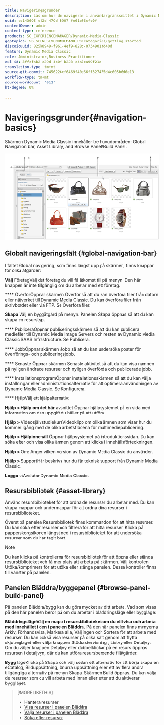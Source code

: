 ```yaml
---
title: Navigeringsgrunder
description: Läs om hur du navigerar i användargränssnittet i Dynamic Media Classic.
uuid: ee143695-e42d-479d-b907-fe61ef6cfc0f
contentOwner: admin
content-type: reference
products: SG_EXPERIENCEMANAGER/Dynamic-Media-Classic
geptopics: SG_SCENESEVENONDEMAND_PK/categories/getting_started
discoiquuid: 825b8949-f961-4ef9-828c-07349013d40d
feature: Dynamic Media Classic
role: Administrator,Business Practitioner
exl-id: 3ffcfab2-c29d-4b0f-b223-c4a5ca99f21a
translation-type: tm+mt
source-git-commit: 7456226cf6469f40e66ff327475d4c605b6d6e13
workflow-type: tm+mt
source-wordcount: '612'
ht-degree: 0%

---
```


# Navigeringsgrunder{#navigation-basics}

Skärmen Dynamic Media Classic innehåller tre huvudområden: Global Navigation bar, Asset Library, and Browse Panel/Build Panel.

![Navigeringsgrunder](/help/assets/gs_navigation_basics_popup_popup.png)

## Globalt navigeringsfält {#global-navigation-bar}

I fältet Global navigering, som finns längst upp på skärmen, finns knappar för olika åtgärder:

**Välj** FöretagVälj det företag du vill få åtkomst till på menyn. Den här knappen är inte tillgänglig om du arbetar med ett företag.

**** ÖverförÖppnar skärmen Överför så att du kan överföra filer från datorn eller nätverket till Dynamic Media Classic. Du kan överföra filer från skrivbordet eller via FTP. Se Överföra filer.

**Skapa** Välj en byggåtgärd på menyn. Panelen Skapa öppnas så att du kan skapa en resurstyp.

**** PubliceraÖppnar publiceringsskärmen så att du kan publicera mediefiler till Dynamic Media Image Servers och resten av Dynamic Media Classic SAAS Infrastructure. Se Publicera.

**** JobbÖppnar skärmen Jobb så att du kan undersöka poster för överförings- och publiceringsjobb.

**** Senaste Öppnar skärmen Senaste aktivitet så att du kan visa namnen på nyligen ändrade resurser och nyligen överförda och publicerade jobb.

**** InstallationsprogramÖppnar installationsskärmen så att du kan välja inställningar eller administrationsalternativ för att optimera användningen av Dynamic Media Classic. Se Konfigurera.

**** HjälpVälj ett hjälpalternativ:

**Hjälp > Hjälp om det här** avsnittet Öppnar hjälpsystemet på en sida med information om den uppgift du håller på att utföra.

**Hjälp >** VideosjälvstudiekursVideoklipp om olika ämnen som visar hur du kommer igång med de olika arbetsflödena för multimediepublicering.

**Hjälp > Hjälpinnehåll** Öppnar hjälpsystemet på introduktionssidan. Du kan söka efter och visa olika ämnen genom att klicka i innehållsförteckningen.

**Hjälp >** Om: Anger vilken version av Dynamic Media Classic du använder.

**Hjälp >** SupportHär beskrivs hur du får teknisk support från Dynamic Media Classic.

**Logga** utAvslutar Dynamic Media Classic.

## Resursbibliotek {#asset-library}

Använd resursbiblioteket för att ordna de resurser du arbetar med. Du kan skapa mappar och undermappar för att ordna dina resurser i resursbiblioteket.

Överst på panelen Resursbibliotek finns kommandon för att hitta resurser. Du kan söka efter resurser och filtrera för att hitta resurser. Klicka på papperskorgsikonen längst ned i resursbiblioteket för att undersöka resurser som du har tagit bort.

>[!NOTE]
>
>Du kan klicka på kontrollerna för resursbibliotek för att öppna eller stänga resursbiblioteket och få mer plats att arbeta på skärmen. Välj kontrollen Utöka/komprimera för att utöka eller stänga panelen. Dessa kontroller finns till vänster på panelen.

## Panelen Bläddra/byggepanel {#browse-panel-build-panel}

På panelen Bläddra/bygg kan du göra mycket av ditt arbete. Vad som visas på den här panelen beror på om du arbetar i bläddringsläge eller byggläge:

**BläddringslägeVälj en mapp i resursbiblioteket om du vill visa och arbeta med innehållet i den i panelen Bläddra.** På den här panelen finns menyerna Arkiv, Förhandsvisa, Markera alla, Välj ingen och Sortera för att arbeta med resurser. Du kan också visa resurser på olika sätt genom att flytta skjutreglaget eller välja knappen Stödrastervisning , Listvy eller Detaljvy. Om du väljer knappen Detaljvy eller dubbelklickar på en resurs öppnas resursen i detaljvyn, där du kan utföra resursberoende filåtgärder.

**Bygg** lägeKlicka på Skapa och välj sedan ett alternativ för att börja skapa en eCatalog, Bilduppsättning, Snurra uppsättning eller ett av flera andra tillgängliga alternativ på menyn Skapa. Skärmen Build öppnas. Du kan välja de resurser som du vill arbeta med innan eller efter att du aktiverar byggläget.

>[!MORELIKETHIS]
>
>* [Hantera resurser](about-managing-assets.md)
>* [Visa resurser i panelen Bläddra](viewing-assets-browse-panel.md#viewing_assets_in_the_browse_panel)
>* [Välja resurser i panelen Bläddra](selecting-assets-browse-panel.md#selecting_assets_in_the_browse_panel)
>* [Söka efter resurser](searching-assets.md#searching_assets)

